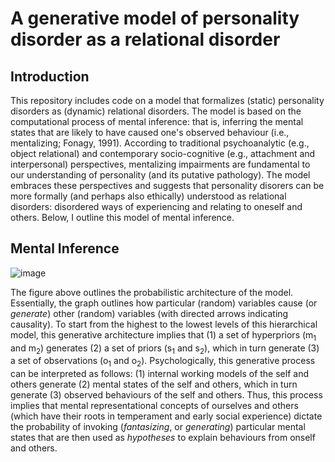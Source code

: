 
# A generative model of personality disorder as a relational disorder

## Introduction
This repository includes code on a model that formalizes (static) personality disorders as (dynamic) relational disorders. The model is based on the computational process of mental inference: that is, inferring the mental states that are likely to have caused one's observed behaviour (i.e., mentalizing; Fonagy, 1991). According to traditional psychoanalytic (e.g., object relational) and contemporary socio-cognitive (e.g., attachment and interpersonal) perspectives, mentalizing impairments are fundamental to our understanding of personality (and its putative pathology). The model embraces these perspectives and suggests that personality disorers can be more formally (and perhaps also ethically) understood as relational disorders: disordered ways of experiencing and relating to oneself and others. Below, I outline this model of mental inference. 

## Mental Inference

![image](https://github.com/user-attachments/assets/8b770367-8570-40d8-a83a-7b6b6bd11652)

The figure above outlines the probabilistic architecture of the model. Essentially, the graph outlines how particular (random) variables cause (or _generate_) other (random) variables (with directed arrows indicating causality). To start from the highest to the lowest levels of this hierarchical model, this generative architecture implies that (1) a set of hyperpriors (m<sub>1</sub> and m<sub>2</sub>) generates (2) a set of priors (s<sub>1</sub> and s<sub>2</sub>), which in turn generate (3) a set of observations (o<sub>1</sub> and o<sub>2</sub>). Psychologically, this generative process can be interpreted as follows: (1) internal working models of the self and others generate (2) mental states of the self and others, which in turn generate (3) observed behaviours of the self and others. Thus, this process implies that mental representational concepts of ourselves and others (which have their roots in temperament and early social experience) dictate the probability of invoking (_fantasizing_, or _generating_) particular mental states that are then used as _hypotheses_ to explain behaviours from onself and others.  
